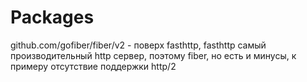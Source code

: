 # Packages

github.com/gofiber/fiber/v2 - поверх fasthttp, fasthttp самый производительный http сервер, поэтому fiber, но есть и минусы, к примеру отсутствие поддержки http/2